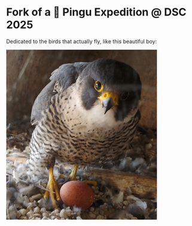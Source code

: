 # Fork of a 🐧 Pingu Expedition @ DSC 2025

Dedicated to the birds that actually fly, like this beautiful boy:

![ZARM Falcon](Expedition_Falcons/images/bird.png "ZARM Falcon")